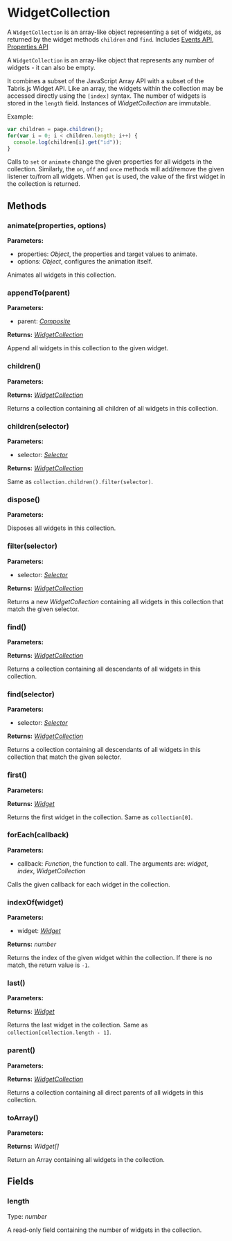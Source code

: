 ---
---
# WidgetCollection

A `WidgetCollection` is an array-like object representing a set of widgets, as returned by the widget methods `children` and `find`.
Includes [Events API](Events.md), [Properties API](Properties.md)

A `WidgetCollection` is an array-like object that represents any number of widgets - it can also be empty. 

It combines a subset of the JavaScript Array API with a subset of the Tabris.js Widget API. Like an array, the widgets within the collection may be accessed directly using the `[index]` syntax. The number of widgets is stored in the `length` field. Instances of *WidgetCollection* are immutable.

Example:

```js
var children = page.children();
for(var i = 0; i < children.length; i++) {
  console.log(children[i].get("id"));
}
```

Calls to `set` or `animate` change the given properties for all widgets in the collection. Similarly, the `on`, `off` and `once` methods will add/remove the given listener to/from all widgets. When `get` is used, the value of the first widget in the collection is returned. 

## Methods

### animate(properties, options)



**Parameters:** 

- properties: *Object*, the properties and target values to animate.
- options: *Object*, configures the animation itself.

Animates all widgets in this collection.


### appendTo(parent)



**Parameters:** 

- parent: *[Composite](Composite.md)*

**Returns:** *[WidgetCollection](WidgetCollection.md)*

Append all widgets in this collection to the given widget.


### children()



**Parameters:** 



**Returns:** *[WidgetCollection](WidgetCollection.md)*

Returns a collection containing all children of all widgets in this collection.


### children(selector)



**Parameters:** 

- selector: *[Selector](../types.md#selector)*

**Returns:** *[WidgetCollection](WidgetCollection.md)*

Same as `collection.children().filter(selector)`.


### dispose()



**Parameters:** 



Disposes all widgets in this collection.


### filter(selector)



**Parameters:** 

- selector: *[Selector](../types.md#selector)*

**Returns:** *[WidgetCollection](WidgetCollection.md)*

Returns a new *WidgetCollection* containing all widgets in this collection that match the given selector.


### find()



**Parameters:** 



**Returns:** *[WidgetCollection](WidgetCollection.md)*

Returns a collection containing all descendants of all widgets in this collection.


### find(selector)



**Parameters:** 

- selector: *[Selector](../types.md#selector)*

**Returns:** *[WidgetCollection](WidgetCollection.md)*

Returns a collection containing all descendants of all widgets in this collection that match the given selector.


### first()



**Parameters:** 



**Returns:** *[Widget](Widget.md)*

Returns the first widget in the collection. Same as `collection[0]`.


### forEach(callback)



**Parameters:** 

- callback: *Function*, the function to call. The arguments are: *widget*, *index*, *WidgetCollection*

Calls the given callback for each widget in the collection.


### indexOf(widget)



**Parameters:** 

- widget: *[Widget](Widget.md)*

**Returns:** *number*

Returns the index of the given widget within the collection. If there is no match, the return value is `-1`.


### last()



**Parameters:** 



**Returns:** *[Widget](Widget.md)*

Returns the last widget in the collection. Same as `collection[collection.length - 1]`.


### parent()



**Parameters:** 



**Returns:** *[WidgetCollection](WidgetCollection.md)*

Returns a collection containing all direct parents of all widgets in this collection.


### toArray()



**Parameters:** 



**Returns:** *Widget[]*

Return an Array containing all widgets in the collection.



## Fields

### length

Type: *number*

A read-only field containing the number of widgets in the collection.


